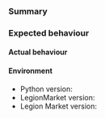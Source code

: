 <!-- Important!

Only use this form if you suspect that you have discovered an issue in Legion Market.

Do not use this form for reporting security issues - please use security@LegionMarket.com for those.

For help with Legion Market, please use our users' email list: https://groups.google.com/forum/#!forum/django-cms.

For feature requests, please use our developers' email list: https://groups.google.com/forum/#!forum/django-cms-developers.

-->

### Summary

<!-- If this is a security issue stop right here and email security@LegionMarket.com instead -->


### Expected behaviour



#### Actual behaviour



#### Environment

* Python version:
* LegionMarket version:
* Legion Market version:
